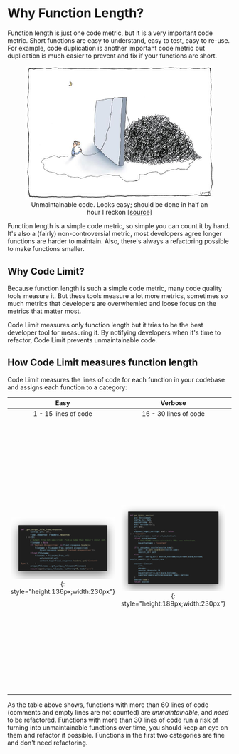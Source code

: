 # Why Function Length?

Function length is just one code metric, but it is a very important code
metric. Short functions are easy to understand, easy to test, easy to re-use.
For example, code duplication is another important code metric but duplication
is much easier to prevent and fix if your functions are short.

<figure markdown>
    <div align="center">
        <img src="../assets/unmaintainable-code.jpg" width="500"/>
    <figcaption>Unmaintainable code. Looks easy; should be done in half an hour I reckon <a href="https://twitter.com/KenScambler/status/477322711039893504">[source]</a></figcaption>
    </div>
</figure>

Function length is a simple code metric, so simple you can count it by hand.
It's also a (fairly) non-controversial metric, most developers agree longer
functions are harder to maintain. Also, there's always a refactoring possible
to make functions smaller.

## Why Code Limit?

Because function length is such a simple code metric, many code quality tools
measure it. But these tools measure a lot more metrics, sometimes so much
metrics that developers are overwhemled and loose focus on the metrics that
matter most.

Code Limit measures only function length but it tries to be the best developer
tool for measuring it. By notifying developers when it's time to refactor, Code
Limit prevents unmaintainable code.

## How Code Limit measures function length

Code Limit measures the lines of code for each function in your codebase and
assigns each function to a category:

| Easy | Verbose | Hard-to-maintain <span style="color: #e5832f;">&#x26A0;</span> | Unmaintainable <span style="color: #ff0000;">&#x2716;</span> |
| :---: | :---: | :---: | :---: |
| 1 - 15 lines of code | 16 - 30 lines of code | 31 - 60 lines of code | 60+ lines of code |
| ![](assets/easy.png){: style="height:136px;width:230px"} | ![](assets/verbose.png){: style="height:189px;width:230px"} | ![](assets/hard-to-maintain.png){: style="height:294px;width:230px"} | ![](assets/unmaintainable.png){: style="height:564px;width:230px"} |

As the table above shows, functions with more than 60 lines of code (comments
and empty lines are not counted) are _unmaintainable_, and _need_ to be
refactored. Functions with more than 30 lines of code run a risk of turning
into unmaintainable functions over time, you should keep an eye on them and
refactor if possible. Functions in the first two categories are fine and don't
need refactoring.
